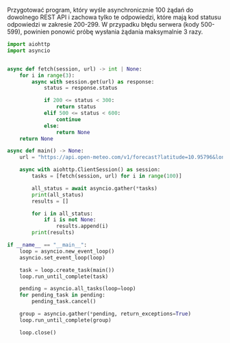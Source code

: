 Przygotować program, który wyśle asynchronicznie 100 żądań do dowolnego REST API i zachowa tylko te odpowiedzi, które mają kod statusu odpowiedzi w zakresie 200-299. W przypadku błędu serwera (kody 500-599), powinien ponowić próbę wysłania żądania maksymalnie 3 razy.

```Python
import aiohttp
import asyncio


async def fetch(session, url) -> int | None:
    for i in range(3):
        async with session.get(url) as response:
            status = response.status

            if 200 <= status < 300:
                return status
            elif 500 <= status < 600:
                continue
            else:
                return None
    return None

async def main() -> None:
    url = "https://api.open-meteo.com/v1/forecast?latitude=10.95796&longitude=-63.84906&hourly=temperature_2m,relative_humidity_2m,wind_speed_10m"

    async with aiohttp.ClientSession() as session:
        tasks = [fetch(session, url) for i in range(100)]

        all_status = await asyncio.gather(*tasks)
        print(all_status)
        results = []

        for i in all_status:
            if i is not None:
                results.append(i)
        print(results)

if __name__ == "__main__":
    loop = asyncio.new_event_loop()
    asyncio.set_event_loop(loop)

    task = loop.create_task(main())
    loop.run_until_complete(task)

    pending = asyncio.all_tasks(loop=loop)
    for pending_task in pending:
        pending_task.cancel()

    group = asyncio.gather(*pending, return_exceptions=True)
    loop.run_until_complete(group)

    loop.close()
```
